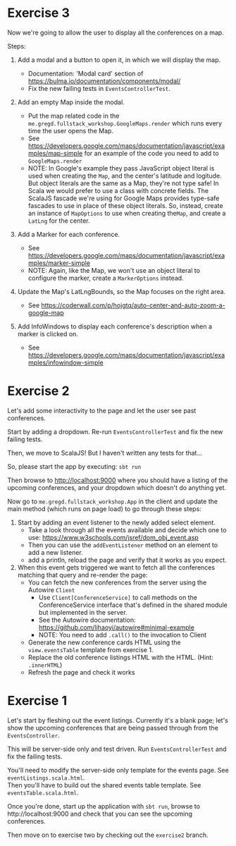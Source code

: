 # Exercise 3
Now we're going to allow the user to display all the conferences on a map.
  
Steps:

1. Add a modal and a button to open it, in which we will display the map. 
    * Documentation: 'Modal card' section of https://bulma.io/documentation/components/modal/
    * Fix the new failing tests in `EventsControllerTest`.

2. Add an empty Map inside the modal.
    * Put the map related code in the `me.gregd.fullstack_workshop.GoogleMaps.render` which runs every time the user opens the Map.
    * See https://developers.google.com/maps/documentation/javascript/examples/map-simple for an example of the code you need to add to `GoogleMaps.render`
    * NOTE: In Google's example they pass JavaScript object literal is used when creating the `Map`, and the center's latitude and logitude.
      But object literals are the same as a Map, they're not type safe! In Scala we would prefer to use a class with concrete fields.
      The ScalaJS fascade we're using for Google Maps provides type-safe fascades to use in place of these object literals.
      So, instead, create an instance of `MapOptions` to use when creating the`Map`, and create a `LatLng` for the center.

3. Add a Marker for each conference. 
    * See https://developers.google.com/maps/documentation/javascript/examples/marker-simple
    * NOTE: Again, like the Map, we won't use an object literal to configure the marker, create a `MarkerOptions` instead.

4. Update the Map's LatLngBounds, so the Map focuses on the right area. 
    * See https://coderwall.com/p/hojgtq/auto-center-and-auto-zoom-a-google-map

5. Add InfoWindows to display each conference's description when a marker is clicked on. 
    * See https://developers.google.com/maps/documentation/javascript/examples/infowindow-simple







# Exercise 2
Let's add some interactivity to the page and let the user see past conferences.

Start by adding a dropdown. Re-run `EventsControllerTest` and fix the new failing tests.

Then, we move to ScalaJS! But I haven't written any tests for that...

So, please start the app by executing:
`sbt run`

Then browse to [http://localhost:9000](http://localhost:9000) where you should have a listing of the upcoming conferences, and your dropdown which doesn't do anything yet.

Now go to `me.gregd.fullstack_workshop.App` in the client and update the main method (which runs on page load) to go through these steps:

1. Start by adding an event listener to the newly added select element.
    * Take a look through all the events available and decide which one to use: https://www.w3schools.com/jsref/dom_obj_event.asp
    * Then you can use the `addEventListener` method on an element to add a new listener.
    * add a println, reload the page and verify that it works as you expect.
2. When this event gets triggered we want to fetch all the conferences matching that query and re-render the page:
    * You can fetch the new conferences from the server using the Autowire `Client`
        * Use `Client[ConferenceService]` to call methods on the ConferenceService interface that's defined in the shared module but implemented in the server. 
        * See the Autowire documentation: https://github.com/lihaoyi/autowire#minimal-example
        * NOTE: You need to add `.call()` to the invocation to Client 
    * Generate the new conference cards HTML using the `view.eventsTable` template from exercise 1.
    * Replace the old conference listings HTML with the HTML. (Hint: `.innerHTML`)
    * Refresh the page and check it works
    
    
    
    
    

# Exercise 1

Let's start by fleshing out the event listings. Currently it's a blank page; let's show the upcoming conferences that are being passed through from the `EventsController`.  

This will be server-side only and test driven. Run `EventsControllerTest` and fix the failing tests.  

You'll need to modify the server-side only template for the events page. See `eventListings.scala.html`.  
Then you'll have to build out the shared events table template. See `eventsTable.scala.html`.

Once you're done, start up the application with `sbt run`, browse to http://localhost:9000 and check that you can see the upcoming conferences.

Then move on to exercise two by checking out the `exercise2` branch.